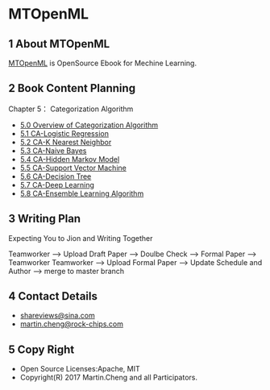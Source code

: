 # MTOpenML

## 1 About MTOpenML
[MTOpenML](https://github.com/MTMediaDev/MTOpenML) is OpenSource Ebook for  Mechine  Learning.

## 2 Book Content Planning

Chapter 5： Categorization Algorithm
* [5.0 Overview of Categorization Algorithm](book-open-ml-en/5-ml-category/50-ml-category-overview.md)
* [5.1 CA-Logistic Regression](book-open-ml-en/5-ml-category/51-ml-logistic-regression.md)
* [5.2 CA-K Nearest Neighbor ](book-open-ml-en/5-ml-category/52-ml-k-nearest-neighbor.md)
* [5.3 CA-Naive Bayes](book-open-ml-en/5-ml-category/53-ml-naive-bayes.md)
* [5.4 CA-Hidden Markov Model](book-open-ml-en/5-ml-category/54-ml-hidden-markov-model.md)
* [5.5 CA-Support Vector Machine](book-open-ml-en/5-ml-category/55-ml-support-vector-machine.md)
* [5.6 CA-Decision Tree](book-open-ml-en/5-ml-category/56-ml-decision-tree.md)
* [5.7 CA-Deep Learning](book-open-ml-en/5-ml-category/57-ml-deep-learn.md)
* [5.8 CA-Ensemble Learning Algorithm](book-open-ml-en/5-ml-category/58-ml-ada-boost.md)

## 3 Writing Plan
Expecting You to Jion and Writing Together

Teamworker --> Upload Draft Paper  --> Doulbe Check --> Formal Paper -->  Teamworker
Teamworker --> Upload Formal Paper --> Update Schedule and Author --> merge to master branch

## 4 Contact Details
* shareviews@sina.com
* martin.cheng@rock-chips.com

## 5 Copy Right
* Open Source Licenses:Apache, MIT
* Copyright(R) 2017 Martin.Cheng and all Participators.
